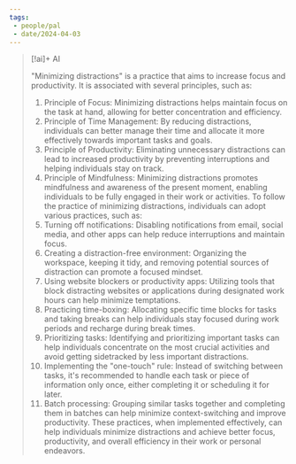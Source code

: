 ```yaml
---
tags:
 - people/pal
 - date/2024-04-03
---
```



> [!ai]+ AI
>
> "Minimizing distractions" is a practice that aims to increase focus and productivity. It is associated with several principles, such as:
> 1. Principle of Focus: Minimizing distractions helps maintain focus on the task at hand, allowing for better concentration and efficiency.
> 2. Principle of Time Management: By reducing distractions, individuals can better manage their time and allocate it more effectively towards important tasks and goals.
> 3. Principle of Productivity: Eliminating unnecessary distractions can lead to increased productivity by preventing interruptions and helping individuals stay on track.
> 4. Principle of Mindfulness: Minimizing distractions promotes mindfulness and awareness of the present moment, enabling individuals to be fully engaged in their work or activities.
> To follow the practice of minimizing distractions, individuals can adopt various practices, such as:
> 1. Turning off notifications: Disabling notifications from email, social media, and other apps can help reduce interruptions and maintain focus.
> 2. Creating a distraction-free environment: Organizing the workspace, keeping it tidy, and removing potential sources of distraction can promote a focused mindset.
> 3. Using website blockers or productivity apps: Utilizing tools that block distracting websites or applications during designated work hours can help minimize temptations.
> 4. Practicing time-boxing: Allocating specific time blocks for tasks and taking breaks can help individuals stay focused during work periods and recharge during break times.
> 5. Prioritizing tasks: Identifying and prioritizing important tasks can help individuals concentrate on the most crucial activities and avoid getting sidetracked by less important distractions.
> 6. Implementing the "one-touch" rule: Instead of switching between tasks, it's recommended to handle each task or piece of information only once, either completing it or scheduling it for later.
> 7. Batch processing: Grouping similar tasks together and completing them in batches can help minimize context-switching and improve productivity.
> These practices, when implemented effectively, can help individuals minimize distractions and achieve better focus, productivity, and overall efficiency in their work or personal endeavors.
